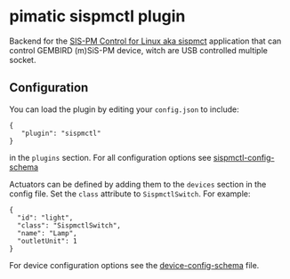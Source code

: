 pimatic sispmctl plugin
=======================
Backend for the [SIS-PM Control for Linux aka sispmct](http://sispmctl.sourceforge.net/) 
application that can control GEMBIRD (m)SiS-PM device, witch are USB controlled multiple socket.

Configuration
-------------
You can load the plugin by editing your `config.json` to include:

    { 
       "plugin": "sispmctl"
    }

in the `plugins` section. For all configuration options see 
[sispmctl-config-schema](sispmctl-config-schema.html)

Actuators can be defined by adding them to the `devices` section in the config file.
Set the `class` attribute to `SispmctlSwitch`. For example:

    { 
      "id": "light",
      "class": "SispmctlSwitch", 
      "name": "Lamp",
      "outletUnit": 1 
    }

For device configuration options see the [device-config-schema](device-config-schema.html) file.